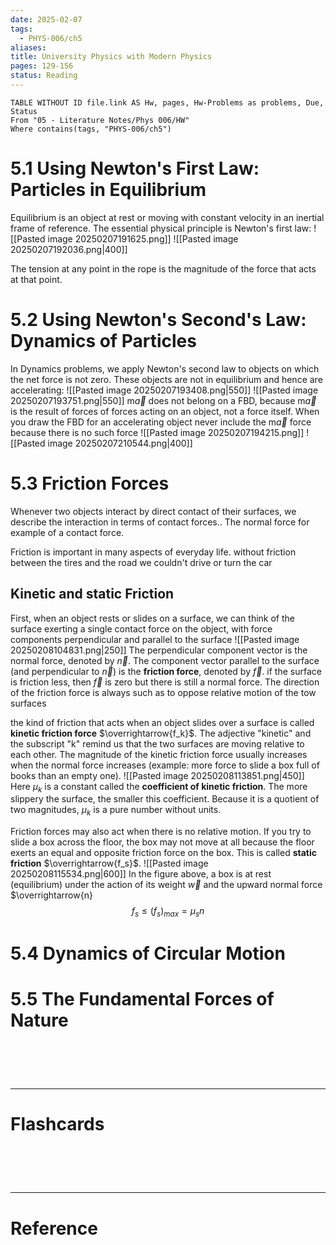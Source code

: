```yaml
---
date: 2025-02-07
tags:
  - PHYS-006/ch5
aliases: 
title: University Physics with Modern Physics
pages: 129-156
status: Reading
---
```

```dataview
TABLE WITHOUT ID file.link AS Hw, pages, Hw-Problems as problems, Due, Status
From "05 - Literature Notes/Phys 006/HW"
Where contains(tags, "PHYS-006/ch5")
```
# 5.1 Using Newton's First Law: Particles in Equilibrium
Equilibrium is an object at rest or moving with constant velocity in an inertial frame of reference. The essential physical principle is Newton's first law:
![[Pasted image 20250207191625.png]]
![[Pasted image 20250207192036.png|400]]

The tension at any point in the rope is the magnitude of the force that acts at that point.

# 5.2 Using Newton's Second's Law: Dynamics of Particles
In Dynamics problems, we apply Newton's second law to objects on which the net force is not zero. These objects are not in equilibrium and hence are accelerating:
![[Pasted image 20250207193408.png|550]]
![[Pasted image 20250207193751.png|550]]
m$\overrightarrow{a}$ does not belong on a FBD, because m$\overrightarrow{a}$ is the result of forces of forces acting on an object, not a force itself. When you draw the FBD for an accelerating object never include the m$\overrightarrow{a}$ force because there is no such force
![[Pasted image 20250207194215.png]]
![[Pasted image 20250207210544.png|400]]



# 5.3 Friction Forces
Whenever two objects interact by direct contact of their surfaces, we describe the interaction in terms of contact forces.. The normal force for example of a contact force.

Friction is important in many aspects of everyday life. without friction between the tires and the road we couldn't drive or turn the car

## Kinetic and static Friction
First, when an object rests or slides on a surface, we can think of the surface exerting a single contact force on the object, with force components perpendicular and parallel to the surface
![[Pasted image 20250208104831.png|250]]
The perpendicular component vector is the normal force, denoted by $\overrightarrow{n}$. The component vector parallel to the surface (and perpendicular to $\overrightarrow{n}$) is the **friction force**, denoted by $\overrightarrow{f}$. if the surface is friction less, then $\overrightarrow{f}$ is zero but there is still a normal force. The direction of the friction force is always such as to oppose relative motion of the tow surfaces

the kind of friction that acts when an object slides over a surface is called **kinetic friction force** $\overrightarrow{f_k}$. The adjective "kinetic" and the subscript "k" remind us that the two surfaces are moving relative to each other. The magnitude of the kinetic friction force usually increases when the normal force increases (example: more force to slide a box full of books than an empty one).
![[Pasted image 20250208113851.png|450]]
Here $\mu_k$ is a constant called the **coefficient of kinetic friction**. The more slippery the surface, the smaller this coefficient. Because it is a quotient of two magnitudes, $\mu_k$ is a pure number without units.

Friction forces may also act when there is no relative motion. If you try to slide a box across the floor, the box may not move at all because the floor exerts an equal and opposite friction force on the box. This is called **static friction** $\overrightarrow{f_s}$.
![[Pasted image 20250208115534.png|600]]
In the figure above, a box is at rest (equilibrium) under the action of its weight $\overrightarrow{w}$ and the upward normal force $\overrightarrow{n}
$$
{f_{s}}\leq(f_{s})_{max}=\mu_{s}n
$$


# 5.4 Dynamics of Circular Motion


# 5.5 The Fundamental Forces of Nature


# ‌
---
# Flashcards


# ‌
---
# Reference
